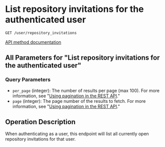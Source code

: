 # List repository invitations for the authenticated user

`GET /user/repository_invitations`

[API method documentation](https://docs.github.com/rest/collaborators/invitations#list-repository-invitations-for-the-authenticated-user)

## All Parameters for "List repository invitations for the authenticated user"

### Query Parameters

- `per_page` (integer): The number of results per page (max 100). For more information, see "[Using pagination in the REST API](https://docs.github.com/rest/using-the-rest-api/using-pagination-in-the-rest-api)."
- `page` (integer): The page number of the results to fetch. For more information, see "[Using pagination in the REST API](https://docs.github.com/rest/using-the-rest-api/using-pagination-in-the-rest-api)."

## Operation Description

When authenticating as a user, this endpoint will list all currently open repository invitations for that user.
